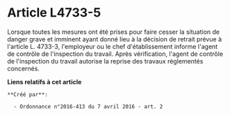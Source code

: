 # Article L4733-5

Lorsque toutes les mesures ont été prises pour faire cesser la situation de danger grave et imminent ayant donné lieu à la
décision de retrait prévue à l'article L. 4733-3, l'employeur ou le chef d'établissement informe l'agent de contrôle de
l'inspection du travail. Après vérification, l'agent de contrôle de l'inspection du travail autorise la reprise des travaux
réglementés concernés.

**Liens relatifs à cet article**

	**Créé par**:

	  - Ordonnance n°2016-413 du 7 avril 2016 - art. 2
